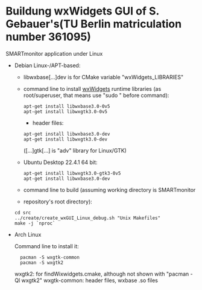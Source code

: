 # Buildung wxWidgets GUI of S. Gebauer's(TU Berlin matriculation number 361095)
SMARTmonitor application under Linux

- Debian Linux-/APT-based:
  - libwxbase[...]dev is for CMake variable "wxWidgets_LIBRARIES"
  - command line to install [wxWidgets](https://www.wxwidgets.org/) runtime
    libraries (as root/superuser, that means use "sudo " before command):

    ```
    apt-get install libwxbase3.0-0v5
    apt-get install libwxgtk3.0-0v5
    ```

    - header files:

    ```
    apt-get install libwxbase3.0-dev  
    apt-get install libwxgtk3.0-dev
    ```

    ([...]gtk[...] is "adv" library for Linux/GTK)
    
  - Ubuntu Desktop 22.4.1 64 bit:

    ```
    apt-get install libwxgtk3.0-gtk3-0v5
    apt-get install libwxbase3.0-dev
    ```

  - command line to build (assuming working directory is SMARTmonitor
  -  repository's root directory):

    ```
    cd src
    ../create/create_wxGUI_Linux_debug.sh "Unix Makefiles"
    make -j `nproc`
    ```
- Arch Linux

    Command line to install it:

        pacman -S wxgtk-common
        pacman -S wxgtk2

    wxgtk2: for findWixwidgets.cmake, although not shown with "pacman -Ql wxgtk2" 
    wxgtk-common: header files, wxbase .so files